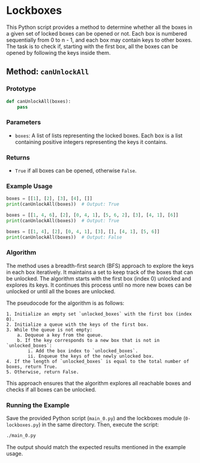 # Lockboxes

This Python script provides a method to determine whether all the boxes in a given set of locked boxes can be opened or not. Each box is numbered sequentially from 0 to n - 1, and each box may contain keys to other boxes. The task is to check if, starting with the first box, all the boxes can be opened by following the keys inside them.

## Method: `canUnlockAll`

### Prototype

```python
def canUnlockAll(boxes):
    pass
```

### Parameters

- `boxes`: A list of lists representing the locked boxes. Each box is a list containing positive integers representing the keys it contains.

### Returns

- `True` if all boxes can be opened, otherwise `False`.

### Example Usage

```python
boxes = [[1], [2], [3], [4], []]
print(canUnlockAll(boxes))  # Output: True

boxes = [[1, 4, 6], [2], [0, 4, 1], [5, 6, 2], [3], [4, 1], [6]]
print(canUnlockAll(boxes))  # Output: True

boxes = [[1, 4], [2], [0, 4, 1], [3], [], [4, 1], [5, 6]]
print(canUnlockAll(boxes))  # Output: False
```

### Algorithm

The method uses a breadth-first search (BFS) approach to explore the keys in each box iteratively. It maintains a set to keep track of the boxes that can be unlocked. The algorithm starts with the first box (index 0) unlocked and explores its keys. It continues this process until no more new boxes can be unlocked or until all the boxes are unlocked.

The pseudocode for the algorithm is as follows:

```plaintext
1. Initialize an empty set `unlocked_boxes` with the first box (index 0).
2. Initialize a queue with the keys of the first box.
3. While the queue is not empty:
    a. Dequeue a key from the queue.
    b. If the key corresponds to a new box that is not in `unlocked_boxes`:
        i. Add the box index to `unlocked_boxes`.
        ii. Enqueue the keys of the newly unlocked box.
4. If the length of `unlocked_boxes` is equal to the total number of boxes, return True.
5. Otherwise, return False.
```

This approach ensures that the algorithm explores all reachable boxes and checks if all boxes can be unlocked.

### Running the Example

Save the provided Python script (`main_0.py`) and the lockboxes module (`0-lockboxes.py`) in the same directory. Then, execute the script:

```bash
./main_0.py
```

The output should match the expected results mentioned in the example usage.
